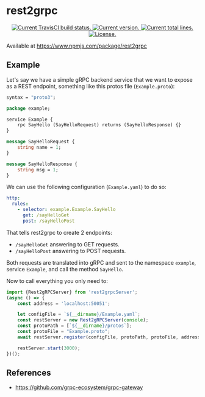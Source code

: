 # rest2grpc

<p align="center">
  <a href="https://travis-ci.com/github/rodoufu/rest2grpc">
    <img src="https://api.travis-ci.com/rodoufu/rest2grpc.svg?branch=main" alt="Current TravisCI build status.">
  </a>
  <a href="https://github.com/rodoufu/rest2grpc/releases">
    <img src="https://badge.fury.io/gh/rodoufu%2Frest2grpc.svg" alt="Current version.">
  </a>
  <!--
  <a href='https://coveralls.io/github/rodoufu/rest2grpc'>
    <img src='https://coveralls.io/repos/github/rodoufu/rest2grpc/badge.svg' alt='Coverage Status' />
  </a>
  -->
  <a href="https://github.com/rodoufu/rest2grpc">
      <img src="https://tokei.rs/b1/github/rodoufu/rest2grpc?category=lines" alt="Current total lines.">
    </a>
  <a href="https://github.com/rodoufu/rest2grpc/blob/main/LICENSE">
    <img src="https://img.shields.io/badge/license-MIT-blue.svg" alt="License.">
  </a>
</p>

Available at https://www.npmjs.com/package/rest2grpc

## Example

Let's say we have a simple gRPC backend service that we want to expose as a REST endpoint,
something like this protos file (`Example.proto`):
```proto
syntax = "proto3";

package example;

service Example {
	rpc SayHello (SayHelloRequest) returns (SayHelloResponse) {}
}

message SayHelloRequest {
	string name = 1;
}

message SayHelloResponse {
	string msg = 1;
}
```

We can use the following configuration (`Example.yaml`) to do so:
```yaml
http:
  rules:
    - selector: example.Example.SayHello
      get: /sayHelloGet
      post: /sayHelloPost
```

That tells rest2grpc to create 2 endpoints:
- `/sayHelloGet` answering to GET requests.
- `/sayHelloPost` answering to POST requests.

Both requests are translated into gRPC and sent to the namespace `example`, service `Example`, 
and call the method `SayHello`.

Now to call everything you only need to:
```ts
import {Rest2gRPCServer} from 'rest2grpcServer';
(async () => {
	const address = 'localhost:50051';

	let configFile = `${__dirname}/Example.yaml`;
	const restServer = new Rest2gRPCServer(console);
	const protoPath = [`${__dirname}/protos`];
	const protoFile = "Example.proto";
	await restServer.register(configFile, protoPath, protoFile, address);

	restServer.start(3000);
})();
```

## References

- https://github.com/grpc-ecosystem/grpc-gateway

